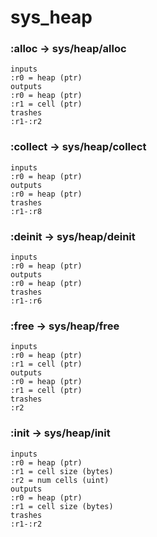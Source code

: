 # sys_heap

### :alloc -> sys/heap/alloc

```code
inputs
:r0 = heap (ptr)
outputs
:r0 = heap (ptr)
:r1 = cell (ptr)
trashes
:r1-:r2
```

### :collect -> sys/heap/collect

```code
inputs
:r0 = heap (ptr)
outputs
:r0 = heap (ptr)
trashes
:r1-:r8
```

### :deinit -> sys/heap/deinit

```code
inputs
:r0 = heap (ptr)
outputs
:r0 = heap (ptr)
trashes
:r1-:r6
```

### :free -> sys/heap/free

```code
inputs
:r0 = heap (ptr)
:r1 = cell (ptr)
outputs
:r0 = heap (ptr)
:r1 = cell (ptr)
trashes
:r2
```

### :init -> sys/heap/init

```code
inputs
:r0 = heap (ptr)
:r1 = cell size (bytes)
:r2 = num cells (uint)
outputs
:r0 = heap (ptr)
:r1 = cell size (bytes)
trashes
:r1-:r2
```

